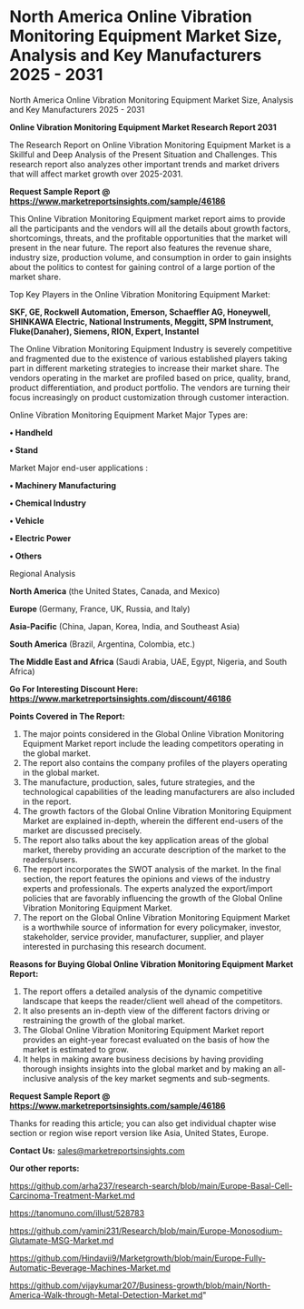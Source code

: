 # North America Online Vibration Monitoring Equipment Market Size, Analysis and Key Manufacturers 2025 - 2031
North America Online Vibration Monitoring Equipment Market Size, Analysis and Key Manufacturers 2025 - 2031

<strong>Online Vibration Monitoring Equipment Market Research Report 2031</strong>

The Research Report on Online Vibration Monitoring Equipment Market is a Skillful and Deep Analysis of the Present Situation and Challenges. This research report also analyzes other important trends and market drivers that will affect market growth over 2025-2031.

<strong>Request Sample Report @ <a href=https://www.marketreportsinsights.com/sample/46186>https://www.marketreportsinsights.com/sample/46186</a></strong>

This Online Vibration Monitoring Equipment market report aims to provide all the participants and the vendors will all the details about growth factors, shortcomings, threats, and the profitable opportunities that the market will present in the near future. The report also features the revenue share, industry size, production volume, and consumption in order to gain insights about the politics to contest for gaining control of a large portion of the market share.

Top Key Players in the Online Vibration Monitoring Equipment Market:

<strong>SKF, GE, Rockwell Automation, Emerson, Schaeffler AG, Honeywell, SHINKAWA Electric, National Instruments, Meggitt, SPM Instrument, Fluke(Danaher), Siemens, RION, Expert, Instantel</strong>

The Online Vibration Monitoring Equipment Industry is severely competitive and fragmented due to the existence of various established players taking part in different marketing strategies to increase their market share. The vendors operating in the market are profiled based on price, quality, brand, product differentiation, and product portfolio. The vendors are turning their focus increasingly on product customization through customer interaction.

Online Vibration Monitoring Equipment Market Major Types are:

<strong>•  Handheld

•  Stand</strong>

Market Major end-user applications :

<strong>•  Machinery Manufacturing

•  Chemical Industry

•  Vehicle

•  Electric Power

•  Others</strong>

Regional Analysis

</u><strong><b>North America</b></strong> (the United States, Canada, and Mexico)

<strong><b>Europe </b></strong>(Germany, France, UK, Russia, and Italy)

<strong><b>Asia-Pacific</b></strong> (China, Japan, Korea, India, and Southeast Asia)

<strong><b>South America</b></strong> (Brazil, Argentina, Colombia, etc.)

<strong><b>The Middle East and Africa</b></strong> (Saudi Arabia, UAE, Egypt, Nigeria, and South Africa)

<strong>Go For Interesting Discount Here: <a href=https://www.marketreportsinsights.com/discount/46186>https://www.marketreportsinsights.com/discount/46186</a></strong>

<strong>Points Covered in The Report:</strong>
<ol>
  <li>The major points considered in the Global Online Vibration Monitoring Equipment Market report include the leading competitors operating in the global market.</li>
  <li>The report also contains the company profiles of the players operating in the global market.</li>
  <li>The manufacture, production, sales, future strategies, and the technological capabilities of the leading manufacturers are also included in the report.</li>
  <li>The growth factors of the Global Online Vibration Monitoring Equipment Market are explained in-depth, wherein the different end-users of the market are discussed precisely.</li>
  <li>The report also talks about the key application areas of the global market, thereby providing an accurate description of the market to the readers/users.</li>
  <li>The report incorporates the SWOT analysis of the market. In the final section, the report features the opinions and views of the industry experts and professionals. The experts analyzed the export/import policies that are favorably influencing the growth of the Global Online Vibration Monitoring Equipment Market.</li>
  <li>The report on the Global Online Vibration Monitoring Equipment Market is a worthwhile source of information for every policymaker, investor, stakeholder, service provider, manufacturer, supplier, and player interested in purchasing this research document.</li>
</ol>
<strong>Reasons for Buying Global Online Vibration Monitoring Equipment Market Report:</strong>

<ol>
  <li>The report offers a detailed analysis of the dynamic competitive landscape that keeps the reader/client well ahead of the competitors.</li>
  <li>It also presents an in-depth view of the different factors driving or restraining the growth of the global market.</li>
  <li>The Global Online Vibration Monitoring Equipment Market report provides an eight-year forecast evaluated on the basis of how the market is estimated to grow.</li>
  <li>It helps in making aware business decisions by having providing thorough insights insights into the global market and by making an all-inclusive analysis of the key market segments and sub-segments.</li>
</ol>
<strong>Request Sample Report @ <a href=https://www.marketreportsinsights.com/sample/46186>https://www.marketreportsinsights.com/sample/46186</a></strong>


Thanks for reading this article; you can also get individual chapter wise section or region wise report version like Asia, United States, Europe.

<strong>Contact Us:</strong>
sales@marketreportsinsights.com

<strong>Our other reports:</strong>

<a href=https://github.com/arha237/research-search/blob/main/Europe-Basal-Cell-Carcinoma-Treatment-Market.md>https://github.com/arha237/research-search/blob/main/Europe-Basal-Cell-Carcinoma-Treatment-Market.md</a>

<a href=https://tanomuno.com/illust/528783>https://tanomuno.com/illust/528783</a>

<a href=https://github.com/yamini231/Research/blob/main/Europe-Monosodium-Glutamate-MSG-Market.md>https://github.com/yamini231/Research/blob/main/Europe-Monosodium-Glutamate-MSG-Market.md</a>

<a href=https://github.com/Hindavii9/Marketgrowth/blob/main/Europe-Fully-Automatic-Beverage-Machines-Market.md>https://github.com/Hindavii9/Marketgrowth/blob/main/Europe-Fully-Automatic-Beverage-Machines-Market.md</a>

<a href=https://github.com/vijaykumar207/Business-growth/blob/main/North-America-Walk-through-Metal-Detection-Market.md>https://github.com/vijaykumar207/Business-growth/blob/main/North-America-Walk-through-Metal-Detection-Market.md</a>"

